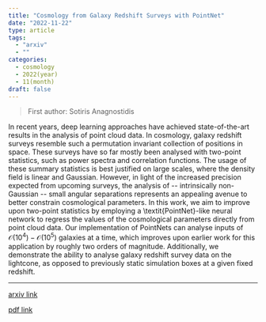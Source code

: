 ```yaml
---
title: "Cosmology from Galaxy Redshift Surveys with PointNet"
date: "2022-11-22"
type: article
tags:
  - "arxiv"
  - ""
categories:
  - cosmology
  - 2022(year)
  - 11(month)
draft: false
---
```


> First author: Sotiris Anagnostidis

 In recent years, deep learning approaches have achieved state-of-the-art
results in the analysis of point cloud data. In cosmology, galaxy redshift
surveys resemble such a permutation invariant collection of positions in space.
These surveys have so far mostly been analysed with two-point statistics, such
as power spectra and correlation functions. The usage of these summary
statistics is best justified on large scales, where the density field is linear
and Gaussian. However, in light of the increased precision expected from
upcoming surveys, the analysis of -- intrinsically non-Gaussian -- small
angular separations represents an appealing avenue to better constrain
cosmological parameters. In this work, we aim to improve upon two-point
statistics by employing a \textit{PointNet}-like neural network to regress the
values of the cosmological parameters directly from point cloud data. Our
implementation of PointNets can analyse inputs of $\mathcal{O}(10^4) -
\mathcal{O}(10^5)$ galaxies at a time, which improves upon earlier work for
this application by roughly two orders of magnitude. Additionally, we
demonstrate the ability to analyse galaxy redshift survey data on the
lightcone, as opposed to previously static simulation boxes at a given fixed
redshift.

---
[arxiv link](http://arxiv.org/abs/2211.12346v1)

[pdf link](http://arxiv.org/pdf/2211.12346v1)
